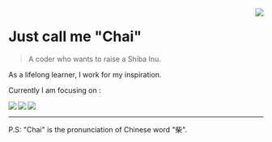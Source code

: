 <a href="#">
<img align="right" src="https://github-readme-stats.vercel.app/api?username=CHAIMIND&show_icons=true&hide_border=true&icon_color=586069&title_color=a0a9af">
</a>

# Just call me "Chai"

> A coder who wants to raise a Shiba Inu.

As a lifelong learner, I work for my inspiration.

Currently I am focusing on :

<a href="https://github.com/hexojs/hexo">
  <img align="left" src="https://github-readme-stats.vercel.app/api/pin/?username=MegEngine&repo=MegEngine&show_owner=true" />
</a>

<a href="https://github.com/hexojs/hexo">
  <img align="left" src="https://github-readme-stats.vercel.app/api/pin/?username=MegEngine&repo=Docs&show_owner=true" />
</a>

<a href="#"><img align="center" src="https://via.placeholder.com/600x1.png/fff/fff"></a>

----

P.S: "Chai" is the pronunciation of Chinese word "柴".
